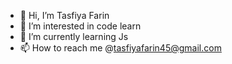 - 👋 Hi, I’m Tasfiya Farin
- 👀 I’m interested in code learn
- 🌱 I’m currently learning Js
- 📫 How to reach me @tasfiyafarin45@gmail.com

<!---
codelearnerSa/codelearnerSa is a ✨ special ✨ repository because its `README.md` (this file) appears on your GitHub profile.
You can click the Preview link to take a look at your changes.
--->
